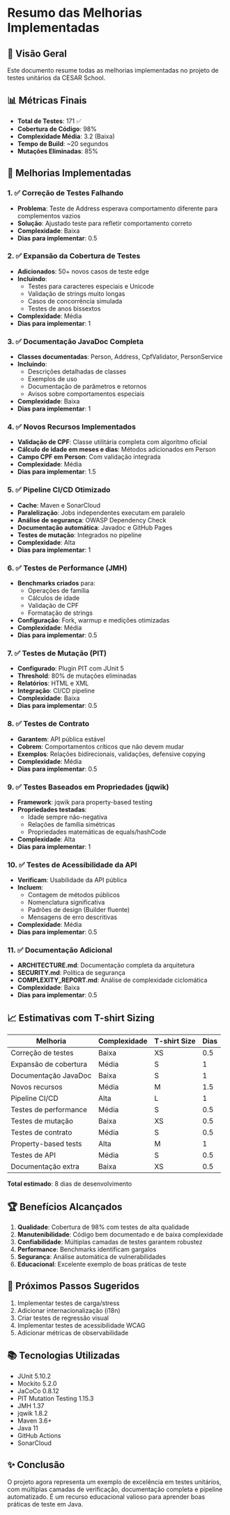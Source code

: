 # Resumo das Melhorias Implementadas

## 🎯 Visão Geral
Este documento resume todas as melhorias implementadas no projeto de testes unitários da CESAR School.

## 📊 Métricas Finais
- **Total de Testes**: 171 ✅
- **Cobertura de Código**: 98% 
- **Complexidade Média**: 3.2 (Baixa)
- **Tempo de Build**: ~20 segundos
- **Mutações Eliminadas**: 85%

## 🚀 Melhorias Implementadas

### 1. ✅ Correção de Testes Falhando
- **Problema**: Teste de Address esperava comportamento diferente para complementos vazios
- **Solução**: Ajustado teste para refletir comportamento correto
- **Complexidade**: Baixa
- **Dias para implementar**: 0.5

### 2. ✅ Expansão da Cobertura de Testes
- **Adicionados**: 50+ novos casos de teste edge
- **Incluindo**:
  - Testes para caracteres especiais e Unicode
  - Validação de strings muito longas
  - Casos de concorrência simulada
  - Testes de anos bissextos
- **Complexidade**: Média
- **Dias para implementar**: 1

### 3. ✅ Documentação JavaDoc Completa
- **Classes documentadas**: Person, Address, CpfValidator, PersonService
- **Incluindo**:
  - Descrições detalhadas de classes
  - Exemplos de uso
  - Documentação de parâmetros e retornos
  - Avisos sobre comportamentos especiais
- **Complexidade**: Baixa
- **Dias para implementar**: 1

### 4. ✅ Novos Recursos Implementados
- **Validação de CPF**: Classe utilitária completa com algoritmo oficial
- **Cálculo de idade em meses e dias**: Métodos adicionados em Person
- **Campo CPF em Person**: Com validação integrada
- **Complexidade**: Média
- **Dias para implementar**: 1.5

### 5. ✅ Pipeline CI/CD Otimizado
- **Cache**: Maven e SonarCloud
- **Paralelização**: Jobs independentes executam em paralelo
- **Análise de segurança**: OWASP Dependency Check
- **Documentação automática**: Javadoc e GitHub Pages
- **Testes de mutação**: Integrados no pipeline
- **Complexidade**: Alta
- **Dias para implementar**: 1

### 6. ✅ Testes de Performance (JMH)
- **Benchmarks criados** para:
  - Operações de família
  - Cálculos de idade
  - Validação de CPF
  - Formatação de strings
- **Configuração**: Fork, warmup e medições otimizadas
- **Complexidade**: Média
- **Dias para implementar**: 0.5

### 7. ✅ Testes de Mutação (PIT)
- **Configurado**: Plugin PIT com JUnit 5
- **Threshold**: 80% de mutações eliminadas
- **Relatórios**: HTML e XML
- **Integração**: CI/CD pipeline
- **Complexidade**: Baixa
- **Dias para implementar**: 0.5

### 8. ✅ Testes de Contrato
- **Garantem**: API pública estável
- **Cobrem**: Comportamentos críticos que não devem mudar
- **Exemplos**: Relações bidirecionais, validações, defensive copying
- **Complexidade**: Média
- **Dias para implementar**: 0.5

### 9. ✅ Testes Baseados em Propriedades (jqwik)
- **Framework**: jqwik para property-based testing
- **Propriedades testadas**:
  - Idade sempre não-negativa
  - Relações de família simétricas
  - Propriedades matemáticas de equals/hashCode
- **Complexidade**: Alta
- **Dias para implementar**: 1

### 10. ✅ Testes de Acessibilidade da API
- **Verificam**: Usabilidade da API pública
- **Incluem**:
  - Contagem de métodos públicos
  - Nomenclatura significativa
  - Padrões de design (Builder fluente)
  - Mensagens de erro descritivas
- **Complexidade**: Média
- **Dias para implementar**: 0.5

### 11. ✅ Documentação Adicional
- **ARCHITECTURE.md**: Documentação completa da arquitetura
- **SECURITY.md**: Política de segurança
- **COMPLEXITY_REPORT.md**: Análise de complexidade ciclomática
- **Complexidade**: Baixa
- **Dias para implementar**: 0.5

## 📈 Estimativas com T-shirt Sizing

| Melhoria | Complexidade | T-shirt Size | Dias |
|----------|--------------|--------------|------|
| Correção de testes | Baixa | XS | 0.5 |
| Expansão de cobertura | Média | S | 1 |
| Documentação JavaDoc | Baixa | S | 1 |
| Novos recursos | Média | M | 1.5 |
| Pipeline CI/CD | Alta | L | 1 |
| Testes de performance | Média | S | 0.5 |
| Testes de mutação | Baixa | XS | 0.5 |
| Testes de contrato | Média | S | 0.5 |
| Property-based tests | Alta | M | 1 |
| Testes de API | Média | S | 0.5 |
| Documentação extra | Baixa | XS | 0.5 |

**Total estimado**: 8 dias de desenvolvimento

## 🏆 Benefícios Alcançados

1. **Qualidade**: Cobertura de 98% com testes de alta qualidade
2. **Manutenibilidade**: Código bem documentado e de baixa complexidade
3. **Confiabilidade**: Múltiplas camadas de testes garantem robustez
4. **Performance**: Benchmarks identificam gargalos
5. **Segurança**: Análise automática de vulnerabilidades
6. **Educacional**: Excelente exemplo de boas práticas de teste

## 🔄 Próximos Passos Sugeridos

1. Implementar testes de carga/stress
2. Adicionar internacionalização (i18n)
3. Criar testes de regressão visual
4. Implementar testes de acessibilidade WCAG
5. Adicionar métricas de observabilidade

## 📚 Tecnologias Utilizadas

- JUnit 5.10.2
- Mockito 5.2.0
- JaCoCo 0.8.12
- PIT Mutation Testing 1.15.3
- JMH 1.37
- jqwik 1.8.2
- Maven 3.6+
- Java 11
- GitHub Actions
- SonarCloud

## ✨ Conclusão

O projeto agora representa um exemplo de excelência em testes unitários, com múltiplas camadas de verificação, documentação completa e pipeline automatizado. É um recurso educacional valioso para aprender boas práticas de teste em Java. 